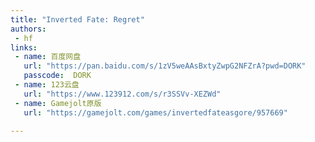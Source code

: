 ```yaml
---
title: "Inverted Fate: Regret"
authors:
 - hf
links:
 - name: 百度网盘
   url: "https://pan.baidu.com/s/1zV5weAAsBxtyZwpG2NFZrA?pwd=DORK"
   passcode:  DORK
 - name: 123云盘
   url: "https://www.123912.com/s/r3SSVv-XEZWd"
 - name: Gamejolt原版
   url: "https://gamejolt.com/games/invertedfateasgore/957669"
   
---
```

